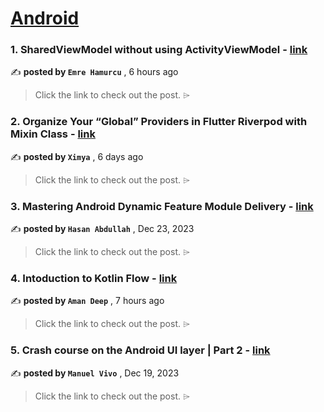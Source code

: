 
<h1><a href=https://medium.com/tag/android/recommended target="_blank" rel="noopener noreferrer">Android</a></h1>
<h3>1. SharedViewModel without using ActivityViewModel - <a href=https://medium.com/@hamurcuabi/sharedviewmodel-without-using-activityviewmodel-2c8a85fc0dd7?source=tag_recommended_feed---------0-84----------android----------9240ff2b_ef79_473e_a4f3_238a8702dcb1------- target="_blank" rel="noopener noreferrer">link</a></h3>

✍️ **posted by `Emre Hamurcu`** <date> , 6 hours ago</date>

<blockquote>Click the link to check out the post. ⌲</blockquote>

<h3>2. Organize Your “Global” Providers in Flutter Riverpod with Mixin Class - <a href=https://medium.com/@ximya/organize-your-global-providers-in-flutter-riverpod-with-mixin-class-562ae2aa3376?source=tag_recommended_feed---------1-107----------android----------9240ff2b_ef79_473e_a4f3_238a8702dcb1------- target="_blank" rel="noopener noreferrer">link</a></h3>

✍️ **posted by `Ximya`** <date> , 6 days ago</date>

<blockquote>Click the link to check out the post. ⌲</blockquote>

<h3>3. Mastering Android Dynamic Feature Module Delivery - <a href=https://medium.com/proandroiddev/mastering-android-dynamic-feature-module-delivery-1-3-3cf08afd1e42?source=tag_recommended_feed---------2-85----------android----------9240ff2b_ef79_473e_a4f3_238a8702dcb1------- target="_blank" rel="noopener noreferrer">link</a></h3>

✍️ **posted by `Hasan Abdullah`** <date> , Dec 23, 2023</date>

<blockquote>Click the link to check out the post. ⌲</blockquote>

<h3>4. Intoduction to Kotlin Flow - <a href=https://medium.com/@amandeepcodes/intoduction-to-kotlin-flow-863bdcb55a97?source=tag_recommended_feed---------3-84----------android----------9240ff2b_ef79_473e_a4f3_238a8702dcb1------- target="_blank" rel="noopener noreferrer">link</a></h3>

✍️ **posted by `Aman Deep`** <date> , 7 hours ago</date>

<blockquote>Click the link to check out the post. ⌲</blockquote>

<h3>5. Crash course on the Android UI layer | Part 2 - <a href=https://medium.com/bumble-tech/crash-course-on-the-android-ui-layer-part-2-2335171467e0?source=tag_recommended_feed---------4-107----------android----------9240ff2b_ef79_473e_a4f3_238a8702dcb1------- target="_blank" rel="noopener noreferrer">link</a></h3>

✍️ **posted by `Manuel Vivo`** <date> , Dec 19, 2023</date>

<blockquote>Click the link to check out the post. ⌲</blockquote>

